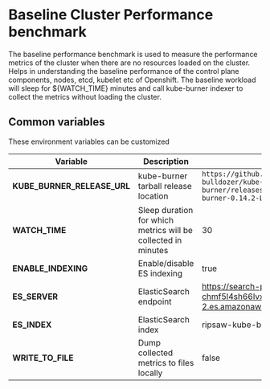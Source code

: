  # Baseline Cluster Performance benchmark

The baseline performance benchmark is used to measure the performance metrics of the cluster when there are no resources loaded on the cluster. Helps in understanding the baseline performance of the control plane components, nodes, etcd, kubelet etc of Openshift. The baseline workload will sleep for ${WATCH_TIME} minutes and call kube-burner indexer to collect the metrics without loading the cluster.


## Common variables

These environment variables can be customized 

| Variable         | Description                         | Default |
|------------------|-------------------------------------|---------|
| **KUBE_BURNER_RELEASE_URL** | kube-burner tarball release location | `https://github.com/cloud-bulldozer/kube-burner/releases/download/v0.14.2/kube-burner-0.14.2-Linux-x86_64.tar.gz` |
| **WATCH_TIME**              | Sleep duration for which metrics will be collected in minutes| 30 |
| **ENABLE_INDEXING**  | Enable/disable ES indexing      | true |
| **ES_SERVER**        | ElasticSearch endpoint         | https://search-perfscale-dev-chmf5l4sh66lvxbnadi4bznl3a.us-west-2.es.amazonaws.com:443|
| **ES_INDEX**         | ElasticSearch index            | ripsaw-kube-burner |
| **WRITE_TO_FILE**     | Dump collected metrics to files  locally  | false |
